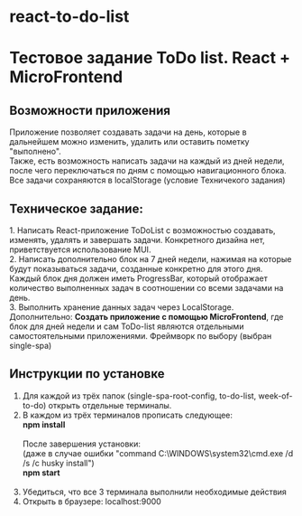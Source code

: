 # react-to-do-list
<h1>Тестовое задание ToDo list. React + MicroFrontend</h1>

<h2>Возможности приложения</h2>
<p>Приложение позволяет создавать задачи на день, которые в дальнейшем можно изменить, удалить или оставить пометку "выполнено".
<br>
Также, есть возможность написать задачи на каждый из дней недели, после чего переключаться по дням с помощью навигационного блока. Все задачи сохраняются в localStorage (условие Техничекого задания)</p>

<h2>Техническое задание:</h2>
<p>1. Написать React-приложение ToDoList с возможностью создавать, изменять, удалять и завершать задачи. Конкретного дизайна нет, приветствуется использование MUI.
<br>
2. Написать дополнительно блок на 7 дней недели, нажимая на которые будут показываться задачи, созданные конкретно для этого дня. Каждый блок дня должен иметь ProgressBar, который отображает количество выполненных задач в соотношении со всеми задачами на день.
<br>
3. Выполнить хранение данных задач через LocalStorage.
<br>
Дополнительно: <strong>Создать приложение с помощью MicroFrontend</strong>, где блок для дней недели и сам ToDo-list являются отдельными самостоятельными приложениями. Фреймворк по выбору (выбран single-spa)
</p>

<h2>Инструкции по установке</h2>
<ol>
    <li>Для каждой из трёх папок (single-spa-root-config, to-do-list, week-of-to-do) открыть отдельные терминалы.</li>
    <li>В каждом из трёх терминалов прописать следующее:
    <br>
    <strong>npm install</strong>
    <br>
    <br>
    После завершения установки:<br>(даже в случае ошибки "command C:\WINDOWS\system32\cmd.exe /d /s /c husky install")<br>
    <strong>npm start</strong>
    <br>
    <br></li>
    <li>Убедиться, что все 3 терминала выполнили необходимые действия</li>
    <li>Открыть в браузере: localhost:9000</li>
</ol>
